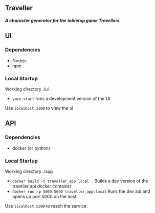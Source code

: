 ## Traveller

##### A character generator for the tabletop game Travellers



## UI
### Dependencies
- Nodejs
- npm
### Local Startup
Working directory ./ui

- `yarn start` runs a development version of the UI

Use `localhost:3000` to view the ui

## API
### Dependencies
- docker (or python)

### Local Startup
Working directory ./app

- `docker build -t traveller_app:local .` Builds a dev version of the traveller api docker container
- `docker run -p 5000:5000 traveller_app:local` Runs the dev api and opens up port 5000 on the host.

Use `localhost:5000` to reach the service.